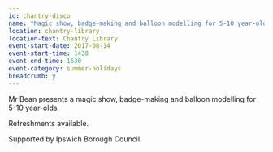 ```yaml
---
id: chantry-disco
name: "Magic show, badge-making and balloon modelling for 5-10 year-olds with Mr Bean"
location: chantry-library
location-text: Chantry Library
event-start-date: 2017-08-14
event-start-time: 1430
event-end-time: 1630
event-category: summer-holidays
breadcrumb: y
---
```


Mr Bean presents a magic show, badge-making and balloon modelling for 5-10 year-olds.

Refreshments available.

Supported by Ipswich Borough Council.
